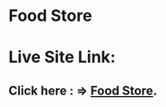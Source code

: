 # Food Store

# Live Site Link: 
## Click here : => [Food Store](https://verdant-crisp-2a533b.netlify.app/).
